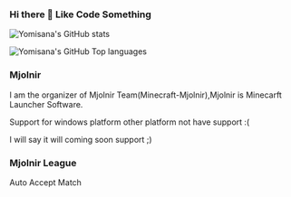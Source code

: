 ### Hi there 👋 Like Code Something

![Yomisana's GitHub stats](https://github-readme-stats.vercel.app/api?username=Yomisana&show_icons=true&theme=react)

![Yomisana's GitHub Top languages](https://github-readme-stats.vercel.app/api/top-langs/?username=Yomisana&layout=compact&theme=react)

### Mjolnir

I am the organizer of Mjolnir Team(Minecraft-Mjolnir),Mjolnir is Minecarft Launcher Software.

Support for windows platform other platform not have support :(

I will say it will coming soon support ;)

### Mjolnir League
Auto Accept Match
